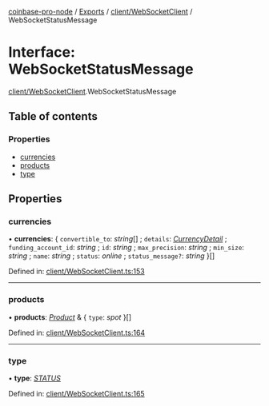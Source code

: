 [coinbase-pro-node](../README.md) / [Exports](../modules.md) / [client/WebSocketClient](../modules/client_websocketclient.md) / WebSocketStatusMessage

# Interface: WebSocketStatusMessage

[client/WebSocketClient](../modules/client_websocketclient.md).WebSocketStatusMessage

## Table of contents

### Properties

- [currencies](client_websocketclient.websocketstatusmessage.md#currencies)
- [products](client_websocketclient.websocketstatusmessage.md#products)
- [type](client_websocketclient.websocketstatusmessage.md#type)

## Properties

### currencies

• **currencies**: { `convertible_to`: *string*[] ; `details`: [*CurrencyDetail*](currency_currencyapi.currencydetail.md) ; `funding_account_id`: *string* ; `id`: *string* ; `max_precision`: *string* ; `min_size`: *string* ; `name`: *string* ; `status`: *online* ; `status_message?`: *string*  }[]

Defined in: [client/WebSocketClient.ts:153](https://github.com/bennycode/coinbase-pro-node/blob/c3d8f7c/src/client/WebSocketClient.ts#L153)

___

### products

• **products**: [*Product*](product_productapi.product.md) & { `type`: *spot*  }[]

Defined in: [client/WebSocketClient.ts:164](https://github.com/bennycode/coinbase-pro-node/blob/c3d8f7c/src/client/WebSocketClient.ts#L164)

___

### type

• **type**: [*STATUS*](../enums/client_websocketclient.websocketresponsetype.md#status)

Defined in: [client/WebSocketClient.ts:165](https://github.com/bennycode/coinbase-pro-node/blob/c3d8f7c/src/client/WebSocketClient.ts#L165)
